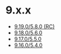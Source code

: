 # 9.x.x

* [9.19.0/5.8.0 (RC)](09.19.0/index.md)
* [9.18.0/5.6.0](09.18.0/index.md)
* [9.17.0/5.5.0](09.17.0/index.md)
* [9.16.0/5.4.0](09.16.0/index.md)
